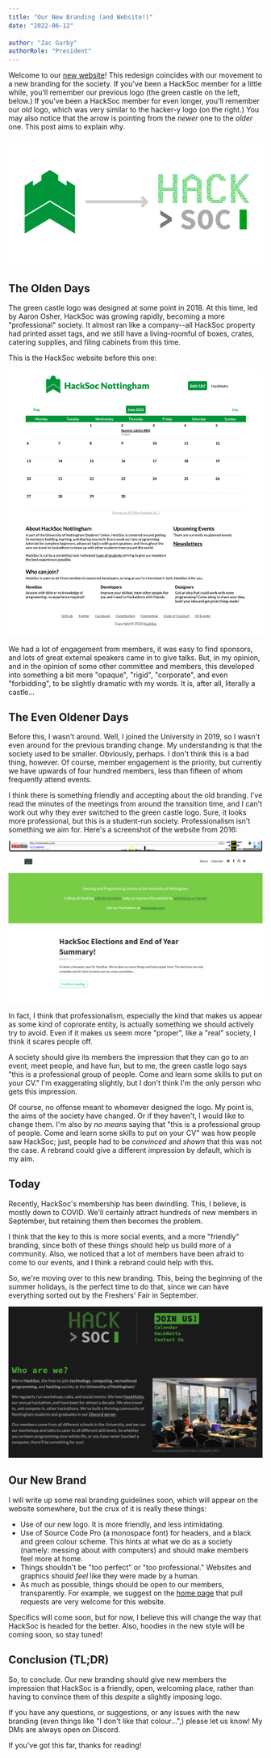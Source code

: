 ```yaml
---
title: "Our New Branding (and Website!)"
date: "2022-06-12"

author: "Zac Garby"
authorRole: "President"
---
```


Welcome to our [new website](/)! This redesign coincides with our movement to a new branding for the society. If you've been a HackSoc member for a little while, you'll remember our previous logo (the green castle on the left, below.) If you've been a HackSoc member for even longer, you'll remember our *old* logo, which was very similar to the hacker-y logo (on the right.) You may also notice that the arrow is pointing from the *newer* one to the *older* one. This post aims to explain why.

![](banner.svg)

## The Olden Days

The green castle logo was designed at some point in 2018. At this time, led by Aaron Osher, HackSoc was growing rapidly, becoming a more "professional" society. It almost ran like a company--all HackSoc property had printed asset tags, and we still have a living-roomful of boxes, crates, catering supplies, and filing cabinets from this time.

This is the HackSoc website before this one:

![A screenshot of HackSoc's old (pre-2022) website.](old-screenshot.png)

We had a lot of engagement from members, it was easy to find sponsors, and lots of great external speakers came in to give talks. But, in my opinion, and in the opinion of some other committee and members, this developed into something a bit more "opaque", "rigid", "corporate", and even "forbidding", to be slightly dramatic with my words. It is, after all, literally a castle...

## The Even Oldener Days

Before this, I wasn't around. Well, I joined the University in 2019, so I wasn't even around for the previous branding change. My understanding is that the society used to be smaller. Obviously, perhaps. I don't think this is a bad thing, however. Of course, member engagement is the priority, but currently we have upwards of four hundred members, less than fifteen of whom frequently attend events.

I think there is something friendly and accepting about the old branding. I've read the minutes of the meetings from around the transition time, and I can't work out why they ever switched to the green castle logo. Sure, it looks more professional, but this is a student-run society. Professionalism isn't something we aim for. Here's a screenshot of the website from 2016:

![A screenshot of HackSoc's very old website, October 2016.](old-old-screenshot.png)

In fact, I think that professionalism, especially the kind that makes us appear as some kind of coprorate entity, is actually something we should actively try to avoid. Even if it makes us seem more "proper", like a "real" society, I think it scares people off.

A society should give its members the impression that they can go to an event, meet people, and have fun, but to me, the green castle logo says "this is a professional group of people. Come and learn some skills to put on your CV." I'm exaggerating slightly, but I don't think I'm the only person who gets this impression.

Of course, no offense meant to whomever designed the logo. My point is, the aims of the society have changed. Or if they haven't, I would like to change them. I'm also by *no means* saying that "this is a professional group of people. Come and learn some skills to put on your CV" was how people saw HackSoc; just, people had to be *convinced* and *shown* that this was not the case. A rebrand could give a different impression by default, which is my aim.

## Today

Recently, HackSoc's membership has been dwindling. This, I believe, is mostly down to COVID. We'll certainly attract hundreds of new members in September, but retaining them then becomes the problem.

I think that the key to this is more social events, and a more "friendly" branding, since both of these things should help us build more of a community. Also, we noticed that a lot of members have been afraid to come to our events, and I think a rebrand could help with this.

So, we're moving over to this new branding. This, being the beginning of the summer holidays, is the perfect time to do that, since we can have everything sorted out by the Freshers' Fair in September.

![A screenshot of the new website.](screenshot.png)

## Our New Brand

I will write up some real branding guidelines soon, which will appear on the website somewhere, but the crux of it is really these things:

 - Use of our new logo. It is more friendly, and less intimidating.
 - Use of Source Code Pro (a monospace font) for headers, and a black and green colour scheme. This hints at what we do as a society (namely: messing about with computers) and should make members feel more at home.
 - Things shouldn't be "too perfect" or "too professional." Websites and graphics should *feel* like they were made by a human. 
 - As much as possible, things should be open to our members, transparently. For example, we suggest on the [home page](/) that pull requests are very welcome for this website.

Specifics will come soon, but for now, I believe this will change the way that HackSoc is headed for the better. Also, hoodies in the new style will be coming soon, so stay tuned!

## Conclusion (TL;DR)

So, to conclude. Our new branding should give new members the impression that HackSoc is a friendly, open, welcoming place, rather than having to convince them of this *despite* a slightly imposing logo.

If you have any questions, or suggestions, or any issues with the new branding (even things like "I don't like that colour...",) please let us know! My DMs are always open on Discord.

If you've got this far, thanks for reading!